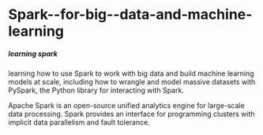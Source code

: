 # Spark--for-big--data-and-machine-learning
##### learning spark

learning  how to use Spark to work with big data and build machine learning models at scale, including how to wrangle and model massive datasets with PySpark, the Python library for interacting with Spark.

Apache Spark is an open-source unified analytics engine for large-scale data processing. Spark provides an interface for programming clusters with implicit data parallelism and fault tolerance.
